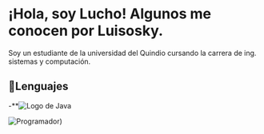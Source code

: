 # ¡Hola, soy Lucho! Algunos me conocen por Luisosky. 

Soy un estudiante de la universidad del Quindio cursando la carrera de ing. sistemas y computación.

## 🔧Lenguajes
-**![Logo de Java](https://upload.wikimedia.org/wikipedia/en/3/30/Java_programming_language_logo.svg)

![Programador](https://media.giphy.com/media/26AHONQ79FdWZhAI0/giphy.gif))
